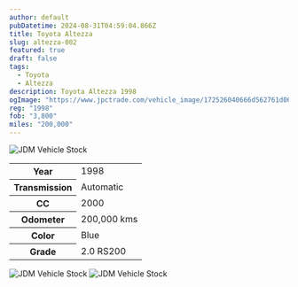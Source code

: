 ```yaml
---
author: default
pubDatetime: 2024-08-31T04:59:04.866Z
title: Toyota Altezza
slug: altezza-002
featured: true
draft: false
tags:
  - Toyota
  - Altezza
description: Toyota Altezza 1998
ogImage: "https://www.jpctrade.com/vehicle_image/172526040666d562761d06c_6076_a.jpeg"
reg: "1998"
fob: "3,800"
miles: "200,000"
---
```

![JDM Vehicle Stock](https://www.jpctrade.com/vehicle_image/172526040666d562761d06c_6076_a.jpeg)

<table>
  <tr>
    <th>Year</th>
    <td>1998</td>
  </tr>
  <tr>
    <th>Transmission</th>
    <td>Automatic</td>
  </tr>
  <tr>
    <th>CC</th>
    <td>2000</td>
  </tr>
    <tr>
    <th>Odometer</th>
    <td>200,000 kms</td>
  </tr>
      <tr>
    <th>Color</th>
    <td>Blue</td>
  </tr>
      <tr>
    <th>Grade</th>
    <td>2.0 RS200</td>
</table>
                          
![JDM Vehicle Stock](https://www.jpctrade.com/vehicle_image/172526040866d56278a0165_6076_b.jpeg)
![JDM Vehicle Stock](https://www.jpctrade.com/vehicle_image/172526041166d5627b83137_6076_c.jpeg)